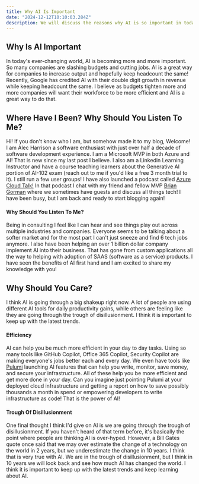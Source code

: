 ```yaml
---
title: Why AI Is Important
date: "2024-12-12T10:10:03.284Z"
description: We will discuss the reasons why AI is so important in today's world and a little catch up of where I have been!
---
```


## Why Is AI Important

In today's ever-changing world, AI is becoming more and more important. So many companies are slashing budgets and cutting jobs. AI is a great way for companies to increase output and hopefully keep headcount the same! Recently, Google has credited AI with their double digit growth in revenue while keeping headcount the same. I believe as budgets tighten more and more companies will want their workforce to be more efficient and AI is a great way to do that.

## Where Have I Been? Why Should You Listen To Me?

Hi! If you don't know who I am, but somehow made it to my blog, Welcome! I am Alec Harrison a software enthusiast with just over half a decade of software development experience. I am a Microsoft MVP in both Azure and AI! That is new since my last post I believe. I also am a Linkedin Learning Instructor and have a course teaching learners about the Generative AI portion of AI-102 exam (reach out to me if you'd like a free 3 month trial to it). I still run a few user groups! I have also launched a podcast called [Azure Cloud Talk!](https://azure-cloud-talk.simplecast.com) In that podcast I chat with my friend and fellow MVP [Brian Gorman](https://www.linkedin.com/in/brianlgorman) where we sometimes have guests and discuss all things tech! I have been busy, but I am back and ready to start blogging again!

#### Why Should You Listen To Me?

Being in consulting I feel like I can hear and see things play out across multiple industries and companies. Everyone seems to be talking about a softer market and for the most part I can't just sneeze and find 6 tech jobs anymore. I also have been helping an over 1 billion dollar company implement AI into their business. That has gone from custom applications all the way to helping with adoption of SAAS (software as a service) products. I have seen the benefits of AI first hand and I am excited to share my knowledge with you!

## Why Should You Care?
I think AI is going through a big shakeup right now. A lot of people are using different AI tools for daily productivity gains, while others are feeling like they are going through the trough of disillusionment. I think it is important to keep up with the latest trends. 

#### Efficiency
AI can help you be much more efficient in your day to day tasks. Using so many tools like GitHub Copilot, Office 365 Copilot, Security Copilot are making everyone's jobs better each and every day. We even have tools like [Pulumi](https://www.pulumi.com/) launching AI features that can help you write, monitor, save money, and secure your infrastructure. All of these help you be more efficient and get more done in your day. Can you imagine just pointing Pulumi at your deployed cloud infrastructure and getting a report on how to save possibly thousands a month in spend or empowering developers to write infrastructure as code! That is the power of AI!

#### Trough Of Disillusionment
One final thought I think I'd give on AI is we are going through the trough of disillusionment. If you haven't heard of that term before, it's basically the point where people are thinking AI is over-hyped. However, a Bill Gates quote once said that we may over estimate the change of a technology on the world in 2 years, but we underestimate the change in 10 years. I think that is very true with AI. We are in the trough of disillusionment, but I think in 10 years we will look back and see how much AI has changed the world. I think it is important to keep up with the latest trends and keep learning about AI. 